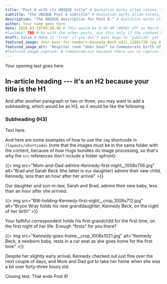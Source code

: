```yaml
---
title: "Post 8 with its UNIQUE title" # Quotation marks allow colons, semicolons, etc.
subtitle: "The UNIQUE Post 8 subtitle" # Quotation marks allow colons, semicolons, etc.
description: "The UNIQUE description for Post 8." # Quotation marks allow colons, semicolons, etc.
author: Your name goes here
date: 2020-03-10T09:50:00 # This would be 9:50 AM (0950) UTC on March 10, 2020
#lastmod: TBD # As with the other posts, use this only if the content has changed since original date
draft: false # Make it "true" if you don't want Hugo to "publish" yet
featured_image: door-bear-for-newborn-Kennedy-Beck_edit_1280x720.jpg # Or whatever image you want to use
featured_image_alt: "Hospital room “door bear” to commemorate birth of Kennedy Beck" # Always include an ALT tag for accessibility --  Quotation marks allow colons, semicolons, etc.
#featured_image_caption: # Commented-out because there was no caption for this particular featured image
---
```


Your opening text goes here.

## In-article heading --- it's an H2 because your title is the H1

And after another paragraph or two or three, you may want to add a subheading, which would be an H3, so it would be like the following.

### Subheading (H3)

Text here.

And here are some examples of how to use the `img` shortcode in `/layouts/shortcodes` (note that the images must be in the same folder with the content, because of how Hugo bundles do image processing, so that's why the `src` references don't include a folder upfront):

{{< img src="Mom-and-Dad-admire-Kennedy-first-night__1008x756.jpg" alt="Brad and Sarah Beck (the latter is our daughter) admire their new child, Kennedy, less than an hour after her arrival" >}}

<p class="lazypicturecaption">Our daughter and son-in-law, Sarah and Brad, admire their new baby, less than an hour after she arrived.</p>

{{< img src="BW-holding-Kennedy-first-night__crop_1008x712.jpg" alt="Bryce Wray holds his new granddaughter, Kennedy Beck, on the night of her birth" >}}

<p class="lazypicturecaption">Your faithful correspondent holds his first grandchild for the first time, <span class="nobrk">on the first night of her life.</span> <span class="nobrk">Enough &ldquo;firsts&rdquo; for you there?</p>

{{< img src="Kennedy-goes-home__crop_1008x1021.jpg" alt="Kennedy Beck, a newborn baby, rests in a car seat as she goes home for the first time" >}}

<p class="lazypicturecaption">Despite her slightly early arrival, Kennedy checked out just fine over the next couple of days, and Mom and Dad got to take her home when she was a bit over <span class="nobrk">forty-three hours old</span>.</p>

Closing text. That ends Post 8!